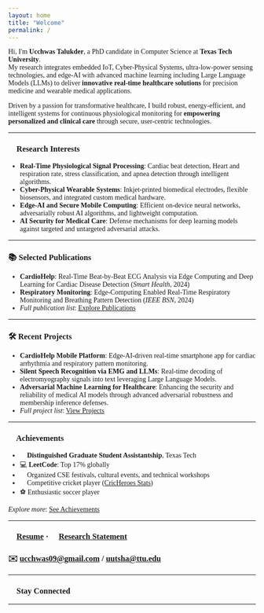 ```yaml
---
layout: home
title: "Welcome"
permalink: /
---
```


Hi, I'm **Ucchwas Talukder**, a PhD candidate in Computer Science at **Texas Tech University**.  
My research integrates embedded IoT, Cyber-Physical Systems, ultra-low-power sensing technologies, and edge-AI with advanced machine learning including Large Language Models (LLMs) to deliver **innovative real-time healthcare solutions** for precision medicine and wearable medical applications.

Driven by a passion for transformative healthcare, I build robust, energy-efficient, and intelligent systems for continuous physiological monitoring for **empowering personalized and clinical care** through secure, user-centric technologies.

---

### 🧪 **Research Interests**

- **Real-Time Physiological Signal Processing**: Cardiac beat detection, Heart and respiration rate, stress classification, and apnea detection through intelligent algorithms.
- **Cyber-Physical Wearable Systems**: Inkjet-printed biomedical electrodes, flexible biosensors, and integrated custom medical hardware.
- **Edge-AI and Secure Mobile Computing**: Efficient on-device neural networks, adversarially robust AI algorithms, and lightweight computation.
- **AI Security for Medical Care**: Defense mechanisms for deep learning models against targeted and untargeted adversarial attacks.

---

### 📚 **Selected Publications**

- **CardioHelp**: Real-Time Beat-by-Beat ECG Analysis via Edge Computing and Deep Learning for Cardiac Disease Detection (*Smart Health*, 2024)
- **Respiratory Monitoring**: Edge-Computing Enabled Real-Time Respiratory Monitoring and Breathing Pattern Detection (*IEEE BSN*, 2024)
- *Full publication list*: [Explore Publications](/publications/)

---

### 🛠️ **Recent Projects**

- **CardioHelp Mobile Platform**: Edge-AI-driven real-time smartphone app for cardiac arrhythmia and respiratory pattern monitoring.
- **Silent Speech Recognition via EMG and LLMs**: Real-time decoding of electromyography signals into text leveraging Large Language Models.
- **Adversarial Machine Learning for Healthcare**: Enhancing the security and reliability of medical AI models through advanced adversarial robustness and membership inference defenses.
- *Full project list*: [View Projects](/projects/)

---

### 🏅 **Achievements**

- 📜 **Distinguished Graduate Student Assistantship**, Texas Tech
- 💻 **LeetCode**: Top 17% globally
- 🎯 Organized CSE festivals, cultural events, and technical workshops
- 🏏 Competitive cricket player ([CricHeroes Stats](https://cricheroes.com/player-profile/15769589/ucchwas/stats))
- ⚽ Enthusiastic soccer player

*Explore more*: [See Achievements](/achievements/)


---

### 📄 [Resume](/assets/pdfs/Ucchwas_Resume_2P.pdf) · 📄 [Research Statement](/assets/pdfs/Research_Statement_Ucchwas.pdf)
### ✉️ [ucchwas09@gmail.com](mailto:ucchwas09@gmail.com) / [uutsha@ttu.edu](mailto:uutsha@ttu.edu)
---

### 🔗 **Stay Connected**

<!-- - [GitHub](https://github.com/Ucchwas)  
- [LinkedIn](https://www.linkedin.com/in/ucchwas-talukder/)  
- [Google Scholar](https://scholar.google.com/)   -->

---

<style>
body, p, li, h1, h2, h3, h4, h5, h6 {
  font-family: 'Times New Roman', Times, serif !important;
}
.sidebar, .author__content {
  filter: none !important;
  opacity: 1 !important;
  transition: none !important;
}
</style>
